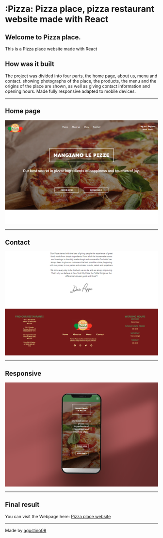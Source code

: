 # :Pizza: Pizza place, pizza restaurant website made with React

 ## Welcome to Pizza place.
 
This is a Pizza place website made with React

## How was it built 

The project was divided into four parts, the home page, about us, menu and contact. showing photographs of the place, the products, the menu and the origins of the place are shown, as well as giving contact information and opening hours. Made fully responsive adapted to mobile devices.

-----
## Home page

![Home](./img/pizza.png)

-----
## Contact

![Home](./img/pizza2.png)

-----

## Responsive

![Home](./img/pizza3.png)


-----
## Final result

You can visit the Webpage here: [Pizza place website](https://agostino08.github.io/Travel-Page/)

-----

Made by [agostino08](https://github.com/agostino08)

